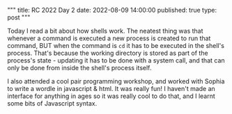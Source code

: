 """
title: RC 2022 Day 2
date: 2022-08-09 14:00:00
published: true
type: post
"""

Today I read a bit about how shells work.  The neatest thing was that whenever a command is executed a new process is created to run that command, BUT when the command is `cd` it has to be executed in the shell's process.  That's because the working directory is stored as part of the process's state - updating it has to be done with a system call, and that can only be done from inside the shell's process itself.

I also attended a cool pair programming workshop, and worked with Sophia to write a wordle in javascript & html.  It was really fun!  I haven't made an interface for anything in ages so it was really cool to do that, and I learnt some bits of Javascript syntax.
